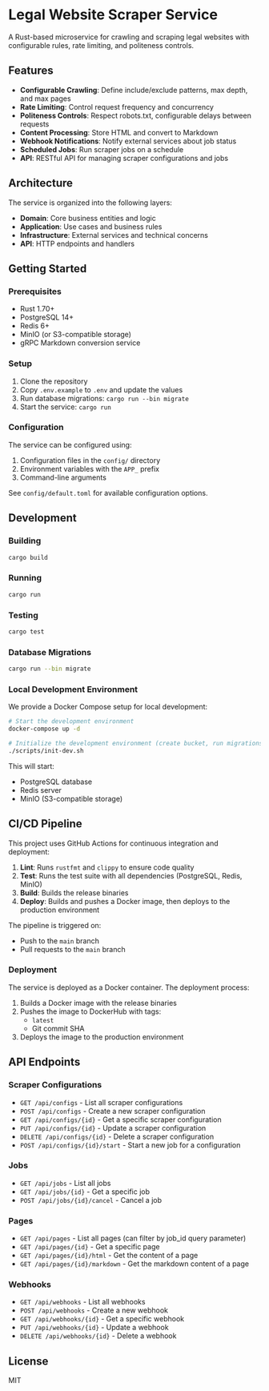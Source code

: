 # Legal Website Scraper Service

A Rust-based microservice for crawling and scraping legal websites with configurable rules, rate limiting, and politeness controls.

## Features

- **Configurable Crawling**: Define include/exclude patterns, max depth, and max pages
- **Rate Limiting**: Control request frequency and concurrency
- **Politeness Controls**: Respect robots.txt, configurable delays between requests
- **Content Processing**: Store HTML and convert to Markdown
- **Webhook Notifications**: Notify external services about job status
- **Scheduled Jobs**: Run scraper jobs on a schedule
- **API**: RESTful API for managing scraper configurations and jobs

## Architecture

The service is organized into the following layers:

- **Domain**: Core business entities and logic
- **Application**: Use cases and business rules
- **Infrastructure**: External services and technical concerns
- **API**: HTTP endpoints and handlers

## Getting Started

### Prerequisites

- Rust 1.70+
- PostgreSQL 14+
- Redis 6+
- MinIO (or S3-compatible storage)
- gRPC Markdown conversion service

### Setup

1. Clone the repository
2. Copy `.env.example` to `.env` and update the values
3. Run database migrations: `cargo run --bin migrate`
4. Start the service: `cargo run`

### Configuration

The service can be configured using:

1. Configuration files in the `config/` directory
2. Environment variables with the `APP_` prefix
3. Command-line arguments

See `config/default.toml` for available configuration options.

## Development

### Building

```bash
cargo build
```

### Running

```bash
cargo run
```

### Testing

```bash
cargo test
```

### Database Migrations

```bash
cargo run --bin migrate
```

### Local Development Environment

We provide a Docker Compose setup for local development:

```bash
# Start the development environment
docker-compose up -d

# Initialize the development environment (create bucket, run migrations)
./scripts/init-dev.sh
```

This will start:
- PostgreSQL database
- Redis server
- MinIO (S3-compatible storage)

## CI/CD Pipeline

This project uses GitHub Actions for continuous integration and deployment:

1. **Lint**: Runs `rustfmt` and `clippy` to ensure code quality
2. **Test**: Runs the test suite with all dependencies (PostgreSQL, Redis, MinIO)
3. **Build**: Builds the release binaries
4. **Deploy**: Builds and pushes a Docker image, then deploys to the production environment

The pipeline is triggered on:
- Push to the `main` branch
- Pull requests to the `main` branch

### Deployment

The service is deployed as a Docker container. The deployment process:

1. Builds a Docker image with the release binaries
2. Pushes the image to DockerHub with tags:
   - `latest`
   - Git commit SHA
3. Deploys the image to the production environment

## API Endpoints

### Scraper Configurations

- `GET /api/configs` - List all scraper configurations
- `POST /api/configs` - Create a new scraper configuration
- `GET /api/configs/{id}` - Get a specific scraper configuration
- `PUT /api/configs/{id}` - Update a scraper configuration
- `DELETE /api/configs/{id}` - Delete a scraper configuration
- `POST /api/configs/{id}/start` - Start a new job for a configuration

### Jobs

- `GET /api/jobs` - List all jobs
- `GET /api/jobs/{id}` - Get a specific job
- `POST /api/jobs/{id}/cancel` - Cancel a job

### Pages

- `GET /api/pages` - List all pages (can filter by job_id query parameter)
- `GET /api/pages/{id}` - Get a specific page
- `GET /api/pages/{id}/html` - Get the content of a page
- `GET /api/pages/{id}/markdown` - Get the markdown content of a page

### Webhooks

- `GET /api/webhooks` - List all webhooks
- `POST /api/webhooks` - Create a new webhook
- `GET /api/webhooks/{id}` - Get a specific webhook
- `PUT /api/webhooks/{id}` - Update a webhook
- `DELETE /api/webhooks/{id}` - Delete a webhook

## License

MIT 